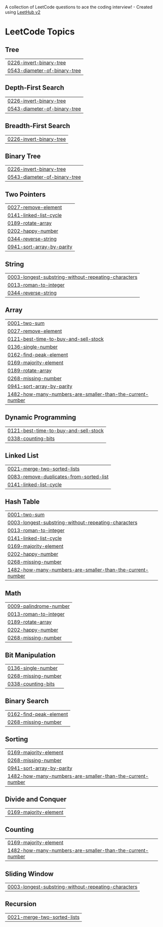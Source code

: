 A collection of LeetCode questions to ace the coding interview! - Created using [LeetHub v2](https://github.com/arunbhardwaj/LeetHub-2.0)
<!---LeetCode Topics Start-->
# LeetCode Topics
## Tree
|  |
| ------- |
| [0226-invert-binary-tree](https://github.com/sanskar885/Leetcode/tree/master/0226-invert-binary-tree) |
| [0543-diameter-of-binary-tree](https://github.com/sanskar885/Leetcode/tree/master/0543-diameter-of-binary-tree) |
## Depth-First Search
|  |
| ------- |
| [0226-invert-binary-tree](https://github.com/sanskar885/Leetcode/tree/master/0226-invert-binary-tree) |
| [0543-diameter-of-binary-tree](https://github.com/sanskar885/Leetcode/tree/master/0543-diameter-of-binary-tree) |
## Breadth-First Search
|  |
| ------- |
| [0226-invert-binary-tree](https://github.com/sanskar885/Leetcode/tree/master/0226-invert-binary-tree) |
## Binary Tree
|  |
| ------- |
| [0226-invert-binary-tree](https://github.com/sanskar885/Leetcode/tree/master/0226-invert-binary-tree) |
| [0543-diameter-of-binary-tree](https://github.com/sanskar885/Leetcode/tree/master/0543-diameter-of-binary-tree) |
## Two Pointers
|  |
| ------- |
| [0027-remove-element](https://github.com/sanskar885/Leetcode/tree/master/0027-remove-element) |
| [0141-linked-list-cycle](https://github.com/sanskar885/Leetcode/tree/master/0141-linked-list-cycle) |
| [0189-rotate-array](https://github.com/sanskar885/Leetcode/tree/master/0189-rotate-array) |
| [0202-happy-number](https://github.com/sanskar885/Leetcode/tree/master/0202-happy-number) |
| [0344-reverse-string](https://github.com/sanskar885/Leetcode/tree/master/0344-reverse-string) |
| [0941-sort-array-by-parity](https://github.com/sanskar885/Leetcode/tree/master/0941-sort-array-by-parity) |
## String
|  |
| ------- |
| [0003-longest-substring-without-repeating-characters](https://github.com/sanskar885/Leetcode/tree/master/0003-longest-substring-without-repeating-characters) |
| [0013-roman-to-integer](https://github.com/sanskar885/Leetcode/tree/master/0013-roman-to-integer) |
| [0344-reverse-string](https://github.com/sanskar885/Leetcode/tree/master/0344-reverse-string) |
## Array
|  |
| ------- |
| [0001-two-sum](https://github.com/sanskar885/Leetcode/tree/master/0001-two-sum) |
| [0027-remove-element](https://github.com/sanskar885/Leetcode/tree/master/0027-remove-element) |
| [0121-best-time-to-buy-and-sell-stock](https://github.com/sanskar885/Leetcode/tree/master/0121-best-time-to-buy-and-sell-stock) |
| [0136-single-number](https://github.com/sanskar885/Leetcode/tree/master/0136-single-number) |
| [0162-find-peak-element](https://github.com/sanskar885/Leetcode/tree/master/0162-find-peak-element) |
| [0169-majority-element](https://github.com/sanskar885/Leetcode/tree/master/0169-majority-element) |
| [0189-rotate-array](https://github.com/sanskar885/Leetcode/tree/master/0189-rotate-array) |
| [0268-missing-number](https://github.com/sanskar885/Leetcode/tree/master/0268-missing-number) |
| [0941-sort-array-by-parity](https://github.com/sanskar885/Leetcode/tree/master/0941-sort-array-by-parity) |
| [1482-how-many-numbers-are-smaller-than-the-current-number](https://github.com/sanskar885/Leetcode/tree/master/1482-how-many-numbers-are-smaller-than-the-current-number) |
## Dynamic Programming
|  |
| ------- |
| [0121-best-time-to-buy-and-sell-stock](https://github.com/sanskar885/Leetcode/tree/master/0121-best-time-to-buy-and-sell-stock) |
| [0338-counting-bits](https://github.com/sanskar885/Leetcode/tree/master/0338-counting-bits) |
## Linked List
|  |
| ------- |
| [0021-merge-two-sorted-lists](https://github.com/sanskar885/Leetcode/tree/master/0021-merge-two-sorted-lists) |
| [0083-remove-duplicates-from-sorted-list](https://github.com/sanskar885/Leetcode/tree/master/0083-remove-duplicates-from-sorted-list) |
| [0141-linked-list-cycle](https://github.com/sanskar885/Leetcode/tree/master/0141-linked-list-cycle) |
## Hash Table
|  |
| ------- |
| [0001-two-sum](https://github.com/sanskar885/Leetcode/tree/master/0001-two-sum) |
| [0003-longest-substring-without-repeating-characters](https://github.com/sanskar885/Leetcode/tree/master/0003-longest-substring-without-repeating-characters) |
| [0013-roman-to-integer](https://github.com/sanskar885/Leetcode/tree/master/0013-roman-to-integer) |
| [0141-linked-list-cycle](https://github.com/sanskar885/Leetcode/tree/master/0141-linked-list-cycle) |
| [0169-majority-element](https://github.com/sanskar885/Leetcode/tree/master/0169-majority-element) |
| [0202-happy-number](https://github.com/sanskar885/Leetcode/tree/master/0202-happy-number) |
| [0268-missing-number](https://github.com/sanskar885/Leetcode/tree/master/0268-missing-number) |
| [1482-how-many-numbers-are-smaller-than-the-current-number](https://github.com/sanskar885/Leetcode/tree/master/1482-how-many-numbers-are-smaller-than-the-current-number) |
## Math
|  |
| ------- |
| [0009-palindrome-number](https://github.com/sanskar885/Leetcode/tree/master/0009-palindrome-number) |
| [0013-roman-to-integer](https://github.com/sanskar885/Leetcode/tree/master/0013-roman-to-integer) |
| [0189-rotate-array](https://github.com/sanskar885/Leetcode/tree/master/0189-rotate-array) |
| [0202-happy-number](https://github.com/sanskar885/Leetcode/tree/master/0202-happy-number) |
| [0268-missing-number](https://github.com/sanskar885/Leetcode/tree/master/0268-missing-number) |
## Bit Manipulation
|  |
| ------- |
| [0136-single-number](https://github.com/sanskar885/Leetcode/tree/master/0136-single-number) |
| [0268-missing-number](https://github.com/sanskar885/Leetcode/tree/master/0268-missing-number) |
| [0338-counting-bits](https://github.com/sanskar885/Leetcode/tree/master/0338-counting-bits) |
## Binary Search
|  |
| ------- |
| [0162-find-peak-element](https://github.com/sanskar885/Leetcode/tree/master/0162-find-peak-element) |
| [0268-missing-number](https://github.com/sanskar885/Leetcode/tree/master/0268-missing-number) |
## Sorting
|  |
| ------- |
| [0169-majority-element](https://github.com/sanskar885/Leetcode/tree/master/0169-majority-element) |
| [0268-missing-number](https://github.com/sanskar885/Leetcode/tree/master/0268-missing-number) |
| [0941-sort-array-by-parity](https://github.com/sanskar885/Leetcode/tree/master/0941-sort-array-by-parity) |
| [1482-how-many-numbers-are-smaller-than-the-current-number](https://github.com/sanskar885/Leetcode/tree/master/1482-how-many-numbers-are-smaller-than-the-current-number) |
## Divide and Conquer
|  |
| ------- |
| [0169-majority-element](https://github.com/sanskar885/Leetcode/tree/master/0169-majority-element) |
## Counting
|  |
| ------- |
| [0169-majority-element](https://github.com/sanskar885/Leetcode/tree/master/0169-majority-element) |
| [1482-how-many-numbers-are-smaller-than-the-current-number](https://github.com/sanskar885/Leetcode/tree/master/1482-how-many-numbers-are-smaller-than-the-current-number) |
## Sliding Window
|  |
| ------- |
| [0003-longest-substring-without-repeating-characters](https://github.com/sanskar885/Leetcode/tree/master/0003-longest-substring-without-repeating-characters) |
## Recursion
|  |
| ------- |
| [0021-merge-two-sorted-lists](https://github.com/sanskar885/Leetcode/tree/master/0021-merge-two-sorted-lists) |
<!---LeetCode Topics End-->